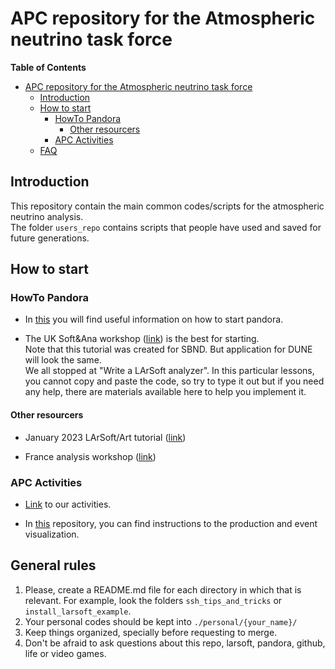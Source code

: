 # APC repository for the Atmospheric neutrino task force

<!-- markdown-toc start - Don't edit this section. Run M-x markdown-toc-refresh-toc -->
**Table of Contents**

- [APC repository for the Atmospheric neutrino task force](#apc-repository-for-the-atmospheric-neutrino-task-force)
    - [Introduction](#introduction)
    - [How to start](#how-to-start)
        - [HowTo Pandora](#howto-pandora)
            - [Other resourcers](#other-resourcers)
        - [APC Activities](#apc-activities)
    - [FAQ](#faq)

<!-- markdown-toc end -->


## Introduction

This repository contain the main common codes/scripts for the atmospheric neutrino analysis.  
The folder `users_repo` contains scripts that people have used and saved for future generations.  

## How to start

### HowTo Pandora

* In [this](https://docs.google.com/document/d/1F9tFiixJm6HJzYnptZbTODOaIBh2LUuIOQs_1bZshjQ/edit#heading=h.aczyuw2yex2w) you will find useful information on how to start pandora.

* The UK Soft&Ana workshop ([link](https://indico.ph.ed.ac.uk/event/130/timetable/#all.detailed)) is the best for starting.  
Note that this tutorial was created for SBND. But application for DUNE will look the same.  
We all stopped at "Write a LArSoft analyzer". In this particular lessons, you cannot copy and paste the code, so try to type it out but if you need any help, there are materials available here to help you implement it. 

#### Other resourcers

* January 2023 LArSoft/Art tutorial ([link](https://indico.fnal.gov/event/57711/))

* France analysis workshop ([link](https://indico.in2p3.fr/event/29662/timetable/#20230418))

### APC Activities

* [Link](https://docs.google.com/document/d/1CobHh-KE0DEMoUBn11OSFIwSZOZQ0Rn8gbI9bzDUdxI/edit#) to our activities.
<!-- TODO: Merge the two repos maybe?-->

* In [this](https://gitlab.in2p3.fr/pgranger/atmo_gen) repository, you can find instructions to the production and event visualization.

## General rules

1. Please, create a README.md file for each directory in which that is relevant. For example, look the folders `ssh_tips_and_tricks` or `install_larsoft_example`.
2. Your personal codes should be kept into `./personal/{your_name}/`
3. Keep things organized, specially before requesting to merge.
4. Don't be afraid to ask questions about this repo, larsoft, pandora, github, life or video games.



